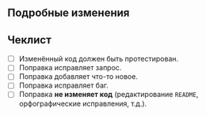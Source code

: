 ## Подробные изменения

## Чеклист
- [ ] Изменённый код должен быть протестирован.
- [ ] Поправка исправляет запрос.
- [ ] Поправка добавляет что-то новое.
- [ ] Поправка исправляет баг.
- [ ] Поправка **не изменяет код** (редактирование `README`, орфографические исправления, т.д.).
